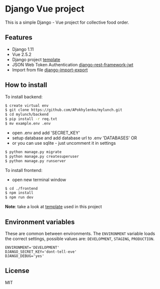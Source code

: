 # Django Vue project

This is a simple Django - Vue project for collective food order.

 

## Features

- Django 1.11
- Vue 2.5.2
- Django project [template](https://github.com/jpadilla/django-project-template)
- JSON Web Token Authentication [django-rest-framework-jwt](https://github.com/GetBlimp/django-rest-framework-jwt)
- Import from file [django-import-export](https://github.com/django-import-export/django-import-export)

## How to install

To install backend:
```bash
$ create virtual env
$ git clone https://github.com/APokhylenko/mylunch.git
$ cd mylunch/backend
$ pip install -r req.txt
$ mv example.env .env
```
- open .env and add 'SECRET_KEY'
- setup database and add database url to .env 'DATABASES' 
						OR
- or you can use sqlite - just uncomment it in settings
```bash
$ python manage.py migrate
$ python manage.py createsuperuser
$ python manage.py runserver
```
To install frontend:
- open new terminal window
```bash
$ cd ./frontend
$ npm install
$ npm run dev
```
**Note**: take a look at [template](https://github.com/jpadilla/django-project-template) used in this project 

## Environment variables

These are common between environments. The `ENVIRONMENT` variable loads the correct settings, possible values are: `DEVELOPMENT`, `STAGING`, `PRODUCTION`.

```
ENVIRONMENT='DEVELOPMENT'
DJANGO_SECRET_KEY='dont-tell-eve'
DJANGO_DEBUG='yes'
```


## License
MIT

